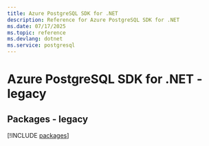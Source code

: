 ```yaml
---
title: Azure PostgreSQL SDK for .NET
description: Reference for Azure PostgreSQL SDK for .NET
ms.date: 07/17/2025
ms.topic: reference
ms.devlang: dotnet
ms.service: postgresql
---
```

# Azure PostgreSQL SDK for .NET - legacy
## Packages - legacy
[!INCLUDE [packages](postgresql-index.md)]